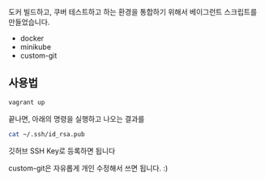 도커 빌드하고, 쿠버 테스트하고 하는 환경을 통합하기 위해서 베이그런트 스크립트를 만들었습니다. 
- docker 
- minikube
- custom-git 

## 사용법
```bash
vagrant up
```
끝나면, 아래의 명령을 실행하고 나오는 결과를 
```bash 
cat ~/.ssh/id_rsa.pub 
```
깃허브 SSH Key로 등록하면 됩니다 

custom-git은 자유롭게 개인 수정해서 쓰면 됩니다. :) 

